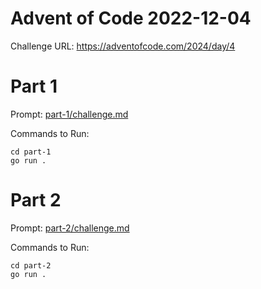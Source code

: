 # Advent of Code 2022-12-04

Challenge URL: https://adventofcode.com/2024/day/4

# Part 1

Prompt: [part-1/challenge.md](part-1/challenge.md)

Commands to Run:
```
cd part-1
go run .
```
# Part 2

Prompt: [part-2/challenge.md](part-2/challenge.md)

Commands to Run:
```
cd part-2
go run .
```